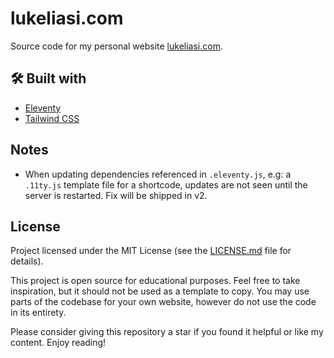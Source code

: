 # lukeliasi.com
Source code for my personal website [lukeliasi.com](http://lukeliasi.com).

## 🛠️ Built with 
- [Eleventy](https://www.11ty.dev/)
- [Tailwind CSS](https://tailwindcss.com/)

## Notes
- When updating dependencies referenced in `.eleventy.js`, e.g: a `.11ty.js` template file for a shortcode, updates are not seen until the server is restarted. Fix will be shipped in v2.

## License
Project licensed under the MIT License (see the [LICENSE.md](https://github.com/lukeliasi/lukeliasi.com/blob/main/LICENSE.md) file for details).

This project is open source for educational purposes. Feel free to take inspiration, but it should not be used as a template to copy. You may use parts of the codebase for your own website, however do not use the code in its entirety.

Please consider giving this repository a star if you found it helpful or like my content. Enjoy reading!
